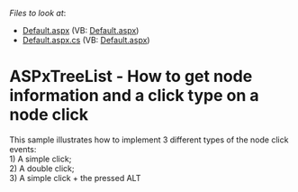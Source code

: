 <!-- default file list -->
*Files to look at*:

* [Default.aspx](./CS/Default.aspx) (VB: [Default.aspx](./VB/Default.aspx))
* [Default.aspx.cs](./CS/Default.aspx.cs) (VB: [Default.aspx](./VB/Default.aspx))
<!-- default file list end -->
# ASPxTreeList - How to get node information and a click type on a node click


<p>This sample illustrates how to implement 3 different types of the node click events:<br>1) A simple click;<br>2) A double click;<br>3) A simple click + the pressed ALT</p>

<br/>



